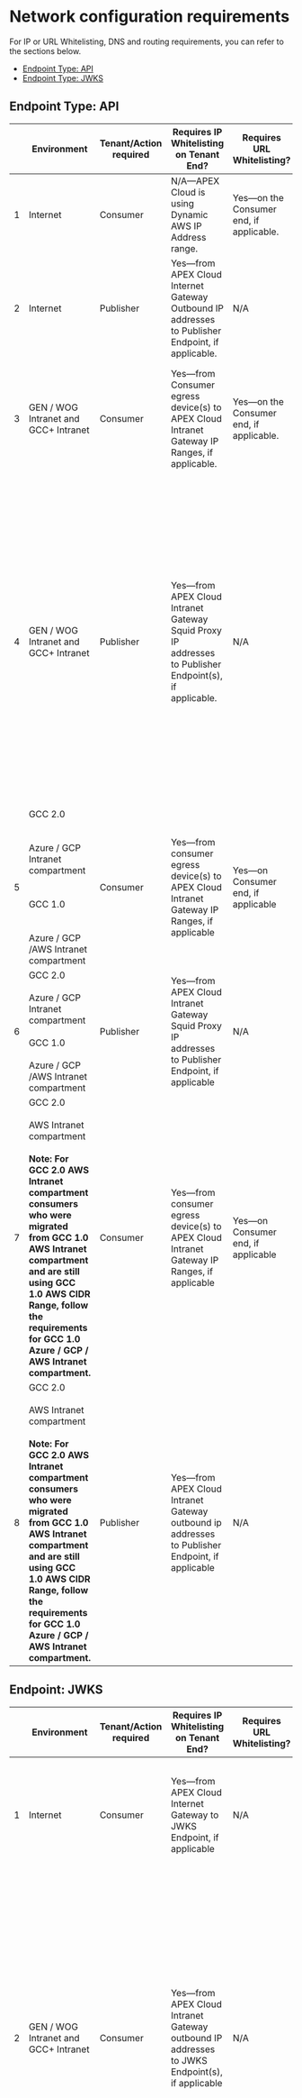# Network configuration requirements

For IP or URL Whitelisting, DNS and routing requirements, you can refer to the sections below.

- [Endpoint Type: API](#endpoint-type-api)
- [Endpoint Type: JWKS](#endpoint-jwks)

## Endpoint Type: API

|  | Environment | Tenant/Action required | Requires IP Whitelisting on Tenant End? | Requires URL Whitelisting? | Requires CLZ Firewall IP Whitelisting? | Requires DNS? | Requires special routing? |
|---|---|---|---|---|---|---|---|
| 1 | Internet | Consumer | N/A—APEX Cloud is using Dynamic AWS IP Address range. | Yes—on the Consumer end, if applicable. | N/A—CLZ Firewall is only applicable to Intranet environment. | Yes—to be able to resolve Internet FQDNs to public IP addresses. | N/A |
| 2 | Internet | Publisher | Yes—from APEX Cloud Internet Gateway Outbound IP addresses to Publisher Endpoint, if applicable. | N/A | N/A—CLZ Firewall is only applicable to Intranet environment. | Yes—publisher's API endpoint FQDN must be resolvable to public IP addresses in the Internet. | N/A |
| 3 | GEN / WOG Intranet and GCC+ Intranet | Consumer | Yes—from Consumer egress device(s) to APEX Cloud Intranet Gateway IP Ranges, if applicable. | Yes—on the Consumer end, if applicable. | No—already cleared 10.0.0.0 /8 to APEX Cloud Intranet Ingress. | Yes—to be able to resolve the following domains to GEN Routable IP addresses from WOG DNS servers.<br>• int.api.gov.sg<br>• aws-resolve.gcc.gov.sg | N/A |
| 4 | GEN / WOG Intranet and GCC+ Intranet | Publisher | Yes—from APEX Cloud Intranet Gateway Squid Proxy IP addresses to Publisher Endpoint(s), if applicable. | N/A | Yes—from APEX Cloud Intranet Gateway Squid Proxy IP addresses to Publisher Endpoint(s).<br><br>Refer to [this resource](https://onespace.in.tech.gov.sg/sites/onespace/Resource/ics/Pages/AFM_Forms.aspx) (accessible via GSIB only).<br>• Relevant Section<br>• Network Request<br>• GCC Access<br>• MBC server networks to GCC<br>• Firewall rules for Cloud Landing Zone request form | Yes—publisher's API endpoint FQDN must be resolvable to WOG/GEN Routable IP addresses from WOG DNS servers. | N/A |
| 5 | GCC 2.0<br><br><br>Azure / GCP Intranet compartment<br><br><br>GCC 1.0<br><br><br>Azure / GCP /AWS Intranet compartment | Consumer | Yes—from consumer egress device(s) to APEX Cloud Intranet Gateway IP Ranges, if applicable | Yes—on Consumer end, if applicable | N/A—traffic will not pass through CLZ Firewall | Yes—to be able to resolve the following domains to GEN Routable IP addresses from WOG DNS servers.<br>• int.api.gov.sg<br>• aws-resolve.gcc.gov.sg | N/A |
| 6 | GCC 2.0<br><br>Azure / GCP Intranet compartment<br><br>GCC 1.0<br><br>Azure / GCP /AWS Intranet compartment | Publisher | Yes—from APEX Cloud Intranet Gateway Squid Proxy IP addresses to Publisher Endpoint, if applicable | N/A | N/A—traffic will not pass through CLZ Firewall | Yes—publisher's API endpoint FQDN must be resolvable to WOG/GEN Routable IP addresses from WOG DNS servers. | N/A |
| 7 | GCC 2.0<br><br>AWS Intranet compartment<br><br>**Note: For GCC 2.0 AWS Intranet compartment consumers who were migrated from GCC 1.0 AWS Intranet compartment and are still using GCC 1.0 AWS CIDR Range, follow the requirements for GCC 1.0 Azure / GCP / AWS  Intranet compartment.** | Consumer | Yes—from consumer egress device(s) to APEX Cloud Intranet Gateway IP Ranges, if applicable | Yes—on Consumer end, if applicable | N/A—traffic will not pass through CLZ Firewall | Yes—required to be able to resolve the following domains to GEN Routable IP addresses from WOG DNS servers<br>• int.api.gov.sg<br>• aws-resolve.gcc.gov.sg | Yes—need to add static routes on Intranet subnets.  Pls refer to [this resource](https://go.gov.sg/apex-gcc2-intranet-compartments-route). |
| 8 | GCC 2.0<br><br>AWS Intranet compartment<br><br>**Note: For GCC 2.0 AWS Intranet compartment consumers who were migrated from GCC 1.0 AWS Intranet compartment and are still using GCC 1.0 AWS CIDR Range, follow the requirements for GCC 1.0 Azure / GCP / AWS  Intranet compartment.** | Publisher | Yes—from APEX Cloud Intranet Gateway outbound ip addresses to Publisher Endpoint, if applicable | N/A | N/A—traffic will not pass through CLZ Firewall | Yes—publisher's API endpoint FQDN must be resolvable to WOG / GEN routable ip addresses from WOG DNS servers | Yes—need to add static routes on Intranet subnets.  Pls refer to [this resource](https://go.gov.sg/apex-gcc2-intranet-compartments-route). |

## Endpoint: JWKS

|  | Environment | Tenant/Action required | Requires IP Whitelisting on Tenant End? | Requires URL Whitelisting? | Requires CLZ Firewall IP Whitelisting? | Requires DNS? | Requires special routing? |
|---|---|---|---|---|---|---|---|
| 1 | Internet | Consumer | Yes—from APEX Cloud Internet Gateway to JWKS Endpoint, if applicable | N/A | N/A—CLZ Firewall is only applicable for Intranet environment | Yes—consumer's JWKS endpoint FQDN must be resolvable to public IP addresses in the Internet | N/A |
| 2 | GEN / WOG Intranet and GCC+ Intranet | Consumer | Yes—from APEX Cloud Intranet Gateway outbound IP addresses to JWKS Endpoint(s), if applicable | N/A | Yes—from APEX Cloud Intranet Gateway Squid Proxy IP addresses to JWKS Endpoint(s)<br><br>Refer to [this resource](https://onespace.in.tech.gov.sg/sites/onespace.Resource/ics/Pages/AFM_Forms.aspx) (accessible via GSIB only).<br>• Relevant Section<br>• Network Request<br>• GCC Access<br>• MBC server networks to GCC<br>• Firewall rules for Cloud Landing Zone request form. | Yes—consumers's JWKS endpoint must be resolvable to WOG/GEN routable IP addresses from WOG DNS servers | N/A |
| 3 | GCC 2.0<br><br>Azure / GCP Intranet compartment<br><br>GCC 1.0<br><br>Azure / GCP /AWS Intranet compartment | Consumer | Yes—from APEX Cloud Intranet Gateway outbound IP addresses to JWKS Endpoint, if applicable | N/A | N/A—traffic will not pass through CLZ Firewall | Yes—consumer's JWKS endpoint FQDN must be resolvable to WOG/GEN Routable IP addresses from WOG DNS servers | N/A |
| 4 | GCC 2.0<br><br>AWS Intranet compartment<br><br>**Note: For GCC 2.0 AWS Intranet compartment consumers who were migrated from GCC 1.0 AWS Intranet compartment and are still using GCC 1.0 AWS CIDR Range, follow the requirements for GCC 1.0 Azure / GCP / AWS  Intranet compartment.** | Consumer | Yes—from APEX Cloud Intranet Gateway outbound IP addresses to JWKS Endpoint, if applicable | N/A | N/A—traffic will not pass through CLZ Firewall | Yes—consumer's JWKS endpoint FQDN must be resolvable to WOG/GEN Routable IP addresses from WOG DNS servers | Yes—need to add static routes on Intranet subnets.  Refer to [this resource](https://go.gov.sg/apex-gcc2-intranet-compartments-route). |